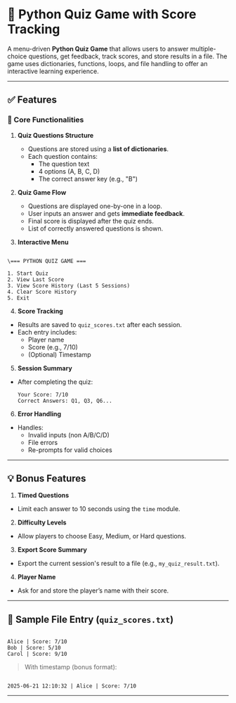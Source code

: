 # 🧠 Python Quiz Game with Score Tracking

A menu-driven **Python Quiz Game** that allows users to answer multiple-choice questions, get feedback, track scores, and store results in a file. The game uses dictionaries, functions, loops, and file handling to offer an interactive learning experience.

---

## ✅ Features

### 🔸 Core Functionalities

1. **Quiz Questions Structure**
   - Questions are stored using a **list of dictionaries**.
   - Each question contains:
     - The question text
     - 4 options (A, B, C, D)
     - The correct answer key (e.g., "B")

2. **Quiz Game Flow**
   - Questions are displayed one-by-one in a loop.
   - User inputs an answer and gets **immediate feedback**.
   - Final score is displayed after the quiz ends.
   - List of correctly answered questions is shown.

3. **Interactive Menu**
```

\=== PYTHON QUIZ GAME ===

1. Start Quiz
2. View Last Score
3. View Score History (Last 5 Sessions)
4. Clear Score History
5. Exit

````

4. **Score Tracking**
- Results are saved to `quiz_scores.txt` after each session.
- Each entry includes:
  - Player name
  - Score (e.g., 7/10)
  - (Optional) Timestamp

5. **Session Summary**
- After completing the quiz:
  ```
  Your Score: 7/10
  Correct Answers: Q1, Q3, Q6...
  ```

6. **Error Handling**
- Handles:
  - Invalid inputs (non A/B/C/D)
  - File errors
  - Re-prompts for valid choices

---

## 💡 Bonus Features 

1. **Timed Questions**
- Limit each answer to 10 seconds using the `time` module.

2. **Difficulty Levels**
- Allow players to choose Easy, Medium, or Hard questions.

3. **Export Score Summary**
- Export the current session's result to a file (e.g., `my_quiz_result.txt`).

4. **Player Name**
- Ask for and store the player’s name with their score.

---

## 🧪 Sample File Entry (`quiz_scores.txt`)

````

Alice | Score: 7/10
Bob | Score: 5/10
Carol | Score: 9/10

````

> With timestamp (bonus format):
```

2025-06-21 12:10:32 | Alice | Score: 7/10

````

---

